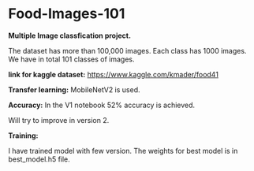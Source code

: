 # Food-Images-101
**Multiple Image classfication project.**

The dataset has more than 100,000 images. Each class has 1000 images. We have in total 101 classes of images.

**link for kaggle dataset:** https://www.kaggle.com/kmader/food41

**Transfer learning:**
MobileNetV2 is used.

**Accuracy:**
In the V1 notebook 52% accuracy is achieved.

Will try to improve in version 2.

**Training:**

I have trained model with few version. The weights for best model is in best_model.h5 file.
